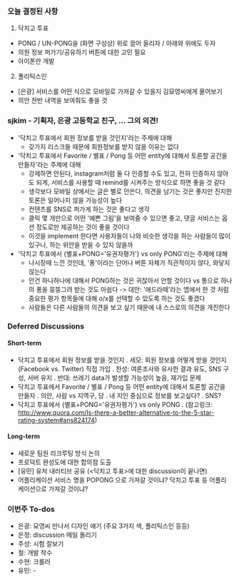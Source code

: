 ### 오늘 결정된 사항 

1. 닥치고 투표 
- PONG / UN-PONG을 (화면 구성상) 위로 끌어 올리자 / 아래와 위에도 두자 
- 의원 정보 퍼가기/공유하기 버튼에 대한 고민 필요
- 아이폰만 개발

2. 폴리틱스인
- [은광] 서비스를 어떤 식으로 모바일로 가져갈 수 있을지 김묘영씨에게 물어보기 
- 의안 찬반 내역을 보여줘도 좋을 것 


### sjkim - 기획자, 은광 고등학교 친구, ... 그의 의견!

- '닥치고 투표에서 회원 정보를 받을 것인지'라는 주제에 대해 
    - 갖가지 리스크들 때문에 회원정보를 받지 않을 이유는 없다 
- '닥치고 투표에서 Favorite / 별표 / Pong 등 어떤 entity에 대해서 토론할 공간을 만들자'라는 주제에 대해 
    - 강제하면 안된다, instagram처럼 둘 다 인증할 수도 있고, 전혀 인증하지 않아도 되게, 서비스를 사용할 때 remind를 시켜주는 방식으로 하면 좋을 것 같다
    - 생각보다 모바일 상에서는 글은 별로 안쓴다, 의견을 남기는 것은 좋지만 진지한 토론은 일어나지 않을 가능성이 높다 
    - 컨텐츠를 SNS로 퍼가게 하는 것은 좋다고 생각
    - 클릭 몇 개만으로 어떤 '예쁜 그림'을 보여줄 수 있으면 좋고, 댓글 서비스는 옵션 정도로만 제공하는 것이 좋을 것이다
    - 이것을 implement 한다면 사용자들이 나와 비슷한 생각을 하는 사람들이 많이 있구나, 하는 위안을 받을 수 있지 않을까 
- '닥치고 투표에서 {별표+PONG='유권자평가'} vs only PONG'라는 주제에 대해 
    - 나시장때 느낀 것인데, '퐁'이라는 단어나 버튼 자체가 직관적이지 않다, 와닿지 않는다 
    - 안건 하나하나에 대해서 PONG하는 것은 귀찮아서 안할 것이다 vs 통으로 하나의 퐁을 뭉뚱그려 받는 것도 아쉽다  -> 대안:  '애드라떼'라는 앱에서 한 것 처럼 중요한 평가 항목들에 대해 o/x를 선택할 수 있도록 하는 것도 좋겠다
    - 사람들은 다른 사람들의 의견을 보고 싶기 때문에 내 스스로의 의견을 개진한다 

### Deferred Discussions 

#### Short-term 

- 닥치고 투표에서 회원 정보를 받을 것인지 
  . 세모: 회원 정보를 어떻게 받을 것인지 (Facebook vs. Twitter) 직접 가입
  . 찬성: 여론조사와 유사한 결과 유도, SNS 구성, 서버 유지
  . 반대: 쓰레기 data가 발생할 가능성이 높음, 재가입 문제
- 닥치고 투표에서 Favorite / 별표 / Pong 등 어떤 entity에 대해서 토론할 공간을 만들자
  . 의안, 사람 vs 지역구, 당
  . 내 지인 중심으로 정보를 보고싶다?
  . SNS?
- 닥치고 투표에서 {별표+PONG='유권자평가'} vs only PONG 
  . (참고링크: http://www.quora.com/Is-there-a-better-alternative-to-the-5-star-rating-system#ans824174)

#### Long-term

- 새로운 팀원 리크루팅 방식 논의
- 프로덕트 완성도에 대한 합의점 도출
- [유민] 유저 내러티브 공유 (<닥치고 투표>에 대한 discussion이 끝나면)
- 어플리케이션 서비스 명을 POPONG 으로 가져갈 것이냐? 닥치고 투표 등 어플리케이션으로 가져갈 것이냐?


### 이번주 To-dos

- 은광: 묘영씨 만나서 디자인 얘기 (주요 3가지 색, 폴리틱스인 등등)
- 은정: discussion 메일 돌리기
- 주성: 시험 잘보기
- 철: 개발 착수
- 수현: 크롤러 
- 유민: -
